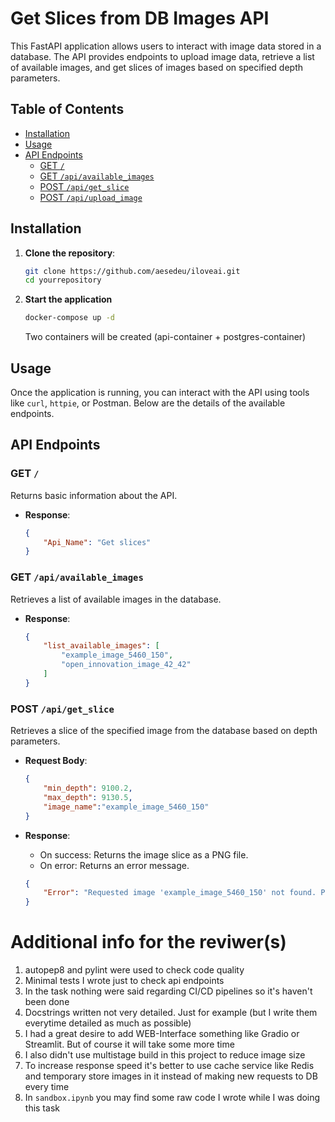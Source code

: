 # Get Slices from DB Images API

This FastAPI application allows users to interact with image data stored in a database. The API provides endpoints to upload image data, retrieve a list of available images, and get slices of images based on specified depth parameters.

## Table of Contents

- [Installation](#installation)
- [Usage](#usage)
- [API Endpoints](#api-endpoints)
  - [GET `/`](#get-)
  - [GET `/api/available_images`](#get-apiavailable_images)
  - [POST `/api/get_slice`](#post-apigetslice)
  - [POST `/api/upload_image`](#post-apiupload_image)

## Installation

1. **Clone the repository**:
    ```sh
    git clone https://github.com/aesedeu/iloveai.git
    cd yourrepository
    ```
2. **Start the application**
    ```sh
    docker-compose up -d
    ```

    Two containers will be created (api-container + postgres-container)

## Usage

Once the application is running, you can interact with the API using tools like `curl`, `httpie`, or Postman. Below are the details of the available endpoints.

## API Endpoints

### GET `/`

Returns basic information about the API.

- **Response**:
    ```json
    {
        "Api_Name": "Get slices"
    }
    ```

### GET `/api/available_images`

Retrieves a list of available images in the database.

- **Response**:
    ```json
    {
        "list_available_images": [
            "example_image_5460_150",
            "open_innovation_image_42_42"
        ]
    }
    ```

### POST `/api/get_slice`

Retrieves a slice of the specified image from the database based on depth parameters.

- **Request Body**:
    ```json
    {
        "min_depth": 9100.2,
        "max_depth": 9130.5,
        "image_name":"example_image_5460_150"
    }
    ```

- **Response**:
    - On success: Returns the image slice as a PNG file.
    - On error: Returns an error message.
    ```json
    {
        "Error": "Requested image 'example_image_5460_150' not found. Please check available images using '/api/available_images'"
    }
    ```


# Additional info for the reviwer(s)

1. autopep8 and pylint were used to check code quality
2. Minimal tests I wrote just to check api endpoints
3. In the task nothing were said regarding CI/CD pipelines so it's haven't been done
4. Docstrings written not very detailed. Just for example (but I write them everytime detailed as much as possible)
5. I had a great desire to add WEB-Interface something like Gradio or Streamlit. But of course it will take some more time
6. I also didn't use multistage build in this project to reduce image size
7. To increase response speed it's better to use cache service like Redis and temporary store images in it instead of making new requests to DB every time
8. In `sandbox.ipynb` you may find some raw code I wrote while I was doing this task